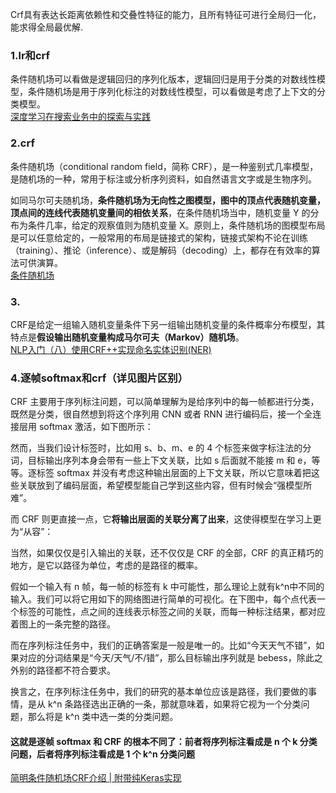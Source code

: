 Crf具有表达长距离依赖性和交叠性特征的能力，且所有特征可进行全局归一化，能求得全局最优解.
### 1.lr和crf
条件随机场可以看做是逻辑回归的序列化版本，逻辑回归是用于分类的对数线性模型，条件随机场是用于序列化标注的对数线性模型，可以看做是考虑了上下文的分类模型。   
[深度学习在搜索业务中的探索与实践](https://tech.meituan.com/2019/01/10/deep-learning-in-meituan-hotel-search-engine.html)

### 2.crf
条件随机场（conditional random field，简称 CRF），是一种鉴别式几率模型，是随机场的一种，常用于标注或分析序列资料，如自然语言文字或是生物序列。

如同马尔可夫随机场，**条件随机场为无向性之图模型，图中的顶点代表随机变量，顶点间的连线代表随机变量间的相依关系**，在条件随机场当中，随机变量 Y 的分布为条件几率，给定的观察值则为随机变量 X。原则上，条件随机场的图模型布局是可以任意给定的，一般常用的布局是链接式的架构，链接式架构不论在训练（training）、推论（inference）、或是解码（decoding）上，都存在有效率的算法可供演算。  
[条件随机场](https://zh.wikipedia.org/wiki/%E6%A2%9D%E4%BB%B6%E9%9A%A8%E6%A9%9F%E5%9F%9F)
### 3.
CRF是给定一组输入随机变量条件下另一组输出随机变量的条件概率分布模型，其特点是**假设输出随机变量构成马尔可夫（Markov）随机场**。  
[NLP入门（八）使用CRF++实现命名实体识别(NER)](https://www.cnblogs.com/jclian91/p/10795413.html)
### 4.逐帧softmax和crf（详见图片区别）
CRF 主要用于序列标注问题，可以简单理解为是给序列中的每一帧都进行分类，既然是分类，很自然想到将这个序列用 CNN 或者 RNN 进行编码后，接一个全连接层用 softmax 激活，如下图所示：  

然而，当我们设计标签时，比如用 s、b、m、e 的 4 个标签来做字标注法的分词，目标输出序列本身会带有一些上下文关联，比如 s 后面就不能接 m 和 e，等等。逐标签 softmax 并没有考虑这种输出层面的上下文关联，所以它意味着把这些关联放到了编码层面，希望模型能自己学到这些内容，但有时候会“强模型所难”。 

而 CRF 则更直接一点，它**将输出层面的关联分离了出来**，这使得模型在学习上更为“从容”：

当然，如果仅仅是引入输出的关联，还不仅仅是 CRF 的全部，CRF 的真正精巧的地方，是它以路径为单位，考虑的是路径的概率。 

假如一个输入有 n 帧，每一帧的标签有 k 中可能性，那么理论上就有k^n中不同的输入。我们可以将它用如下的网络图进行简单的可视化。在下图中，每个点代表一个标签的可能性，点之间的连线表示标签之间的关联，而每一种标注结果，都对应着图上的一条完整的路径。

而在序列标注任务中，我们的正确答案是一般是唯一的。比如“今天天气不错”，如果对应的分词结果是“今天/天气/不/错”，那么目标输出序列就是 bebess，除此之外别的路径都不符合要求。

换言之，在序列标注任务中，我们的研究的基本单位应该是路径，我们要做的事情，是从 k^n 条路径选出正确的一条，那就意味着，如果将它视为一个分类问题，那么将是 k^n 类中选一类的分类问题。

#### 这就是逐帧 softmax 和 CRF 的根本不同了：前者将序列标注看成是 n 个 k 分类问题，后者将序列标注看成是 1 个 k^n 分类问题
[简明条件随机场CRF介绍 | 附带纯Keras实现](https://www.jiqizhixin.com/articles/2018-05-23-3)
